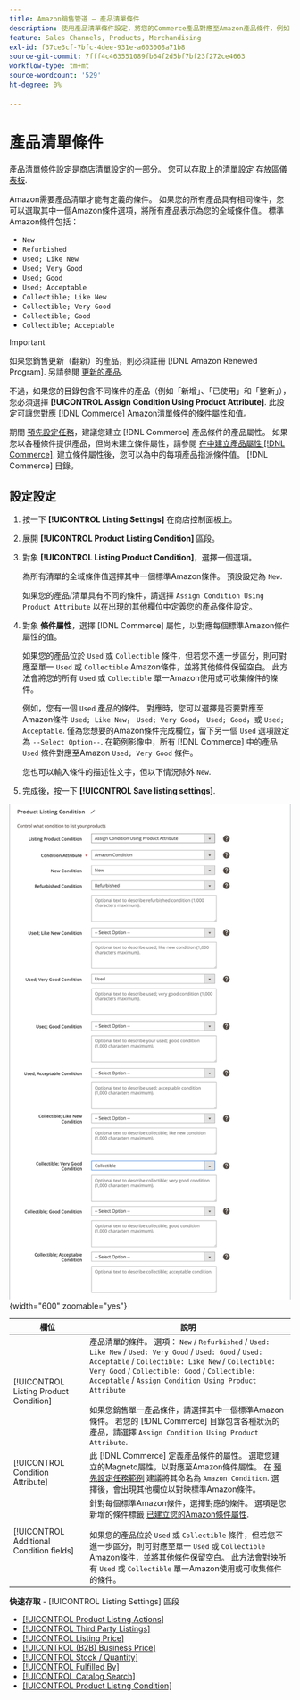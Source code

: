 ```yaml
---
title: Amazon銷售管道 — 產品清單條件
description: 使用產品清單條件設定，將您的Commerce產品對應至Amazon產品條件，例如「新增」或「整新」。
feature: Sales Channels, Products, Merchandising
exl-id: f37ce3cf-7bfc-4dee-931e-a603008a71b8
source-git-commit: 7fff4c463551089fb64f2d5bf7bf23f272ce4663
workflow-type: tm+mt
source-wordcount: '529'
ht-degree: 0%

---
```


# 產品清單條件

產品清單條件設定是商店清單設定的一部分。 您可以存取上的清單設定 [存放區儀表板](./amazon-store-dashboard.md).

Amazon需要產品清單才能有定義的條件。 如果您的所有產品具有相同條件，您可以選取其中一個Amazon條件選項，將所有產品表示為您的全域條件值。 標準Amazon條件包括：

- `New`
- `Refurbished`
- `Used; Like New`
- `Used; Very Good`
- `Used; Good`
- `Used; Acceptable`
- `Collectible; Like New`
- `Collectible; Very Good`
- `Collectible; Good`
- `Collectible; Acceptable`

>[!IMPORTANT]
>
>如果您銷售更新（翻新）的產品，則必須註冊 [!DNL Amazon Renewed Program]. 另請參閱 [更新的產品](./renewed-products.md).

不過，如果您的目錄包含不同條件的產品（例如「新增」、「已使用」和「整新」），您必須選擇 **[!UICONTROL Assign Condition Using Product Attribute]**. 此設定可讓您對應 [!DNL Commerce] Amazon清單條件的條件屬性和值。

期間 [預先設定任務](./amazon-pre-setup-tasks.md)，建議您建立 [!DNL Commerce] 產品條件的產品屬性。 如果您以各種條件提供產品，但尚未建立條件屬性，請參閱 [在中建立產品屬性 [!DNL Commerce]](./ob-creating-magento-attributes.md). 建立條件屬性後，您可以為中的每項產品指派條件值。 [!DNL Commerce] 目錄。

## 設定設定

1. 按一下 **[!UICONTROL Listing Settings]** 在商店控制面板上。

1. 展開 **[!UICONTROL Product Listing Condition]** 區段。

1. 對象 **[!UICONTROL Listing Product Condition]**，選擇一個選項。

   為所有清單的全域條件值選擇其中一個標準Amazon條件。 預設設定為 `New`.

   如果您的產品/清單具有不同的條件，請選擇 `Assign Condition Using Product Attribute` 以在出現的其他欄位中定義您的產品條件設定。

1. 對象 **條件屬性**，選擇 [!DNL Commerce] 屬性，以對應每個標準Amazon條件屬性的值。

   如果您的產品位於 `Used` 或 `Collectible` 條件，但若您不進一步區分，則可對應至單一 `Used` 或 `Collectible` Amazon條件，並將其他條件保留空白。 此方法會將您的所有 `Used` 或 `Collectible` 單一Amazon使用或可收集條件的條件。

   例如，您有一個 `Used` 產品的條件。 對應時，您可以選擇是否要對應至Amazon條件 `Used; Like New`， `Used; Very Good`， `Used; Good`，或 `Used; Acceptable`. 僅為您想要的Amazon條件完成欄位，留下另一個 `Used` 選項設定為 `--Select Option--`. 在範例影像中，所有 [!DNL Commerce] 中的產品 `Used` 條件對應至Amazon `Used; Very Good` 條件。

   您也可以輸入條件的描述性文字，但以下情況除外 `New`.

1. 完成後，按一下 **[!UICONTROL Save listing settings]**.

![產品清單條件](assets/amazon-product-listing-condition.png){width="600" zoomable="yes"}

| 欄位 | 說明 |
|------------------------------------------|-------------------------------------------------------------------------------------------------------------------------------------------------------------------------------------------------------------------------------------------------------------------------------------------------------------------------------------------------------------------------------------------------------------------------------------------------------------------------------------------------------------------------------------------|
| [!UICONTROL Listing Product Condition] | 產品清單的條件。 選項： `New` / `Refurbished` / `Used: Like New` / `Used: Very Good` / `Used: Good` / `Used: Acceptable` / `Collectible: Like New` / `Collectible: Very Good` / `Collectible: Good` / `Collectible: Acceptable` / `Assign Condition Using Product Attribute`<br><br>如果您銷售單一產品條件，請選擇其中一個標準Amazon條件。 若您的 [!DNL Commerce] 目錄包含各種狀況的產品，請選擇 `Assign Condition Using Product Attribute`. |
| [!UICONTROL Condition Attribute] | 此 [!DNL Commerce] 定義產品條件的屬性。 選取您建立的Magneto屬性，以對應至Amazon條件屬性。 在 [預先設定任務範例](./ob-creating-magento-attributes.md) 建議將其命名為 `Amazon Condition`. 選擇後，會出現其他欄位以對映標準Amazon條件。 |
| [!UICONTROL Additional Condition fields] | 針對每個標準Amazon條件，選擇對應的條件。 選項是您新增的條件標籤 [已建立您的Amazon條件屬性](./ob-creating-magento-attributes.md).<br><br>如果您的產品位於 `Used` 或 `Collectible` 條件，但若您不進一步區分，則可對應至單一 `Used` 或 `Collectible` Amazon條件，並將其他條件保留空白。 此方法會對映所有 `Used` 或 `Collectible` 單一Amazon使用或可收集條件的條件。 |

**快速存取** - [!UICONTROL Listing Settings] 區段

- [[!UICONTROL Product Listing Actions]](./product-listing-actions.md)
- [[!UICONTROL Third Party Listings]](./third-party-listing-settings.md)
- [[!UICONTROL Listing Price]](./listing-price.md)
- [[!UICONTROL (B2B) Business Price]](./business-pricing.md)
- [[!UICONTROL Stock / Quantity]](./stock-quantity.md)
- [[!UICONTROL Fulfilled By]](./fulfilled-by.md)
- [[!UICONTROL Catalog Search]](./catalog-search.md)
- [[!UICONTROL Product Listing Condition]](./product-listing-condition.md)
